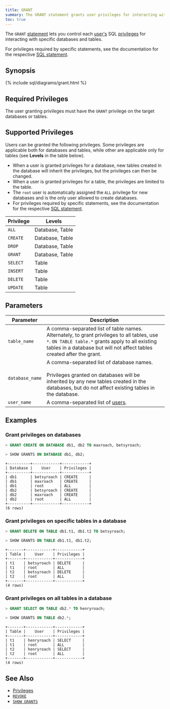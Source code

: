 ```yaml
---
title: GRANT
summary: The GRANT statement grants user privileges for interacting with specific databases and tables.
toc: true
---
```


The `GRANT` [statement](sql-statements.html) lets you control each [user's](create-and-manage-users.html) SQL [privileges](privileges.html) for interacting with specific databases and tables.

For privileges required by specific statements, see the documentation for the respective [SQL statement](sql-statements.html).


## Synopsis

{% include sql/diagrams/grant.html %}

## Required Privileges

The user granting privileges must have the `GRANT` privilege on the target databases or tables.  

## Supported Privileges

Users can be granted the following privileges. Some privileges are applicable both for databases and tables, while other are applicable only for tables (see **Levels** in the table below).

- When a user is granted privileges for a database, new tables created in the database will inherit the privileges, but the privileges can then be changed.
- When a user is granted privileges for a table, the privileges are limited to the table.
- The `root` user is automatically assigned the `ALL` privilege for new databases and is the only user allowed to create databases.
- For privileges required by specific statements, see the documentation for the respective [SQL statement](sql-statements.html).

Privilege | Levels
----------|------------
`ALL` | Database, Table
`CREATE` | Database, Table
`DROP` | Database, Table
`GRANT` | Database, Table
`SELECT` | Table
`INSERT` | Table
`DELETE` | Table
`UPDATE` | Table

## Parameters

Parameter | Description
----------|------------
`table_name` | A comma-separated list of table names. Alternately, to grant privileges to all tables, use `*`. `ON TABLE table.*` grants apply to all existing tables in a database but will not affect tables created after the grant.
`database_name` | A comma-separated list of database names.<br><br>Privileges granted on databases will be inherited by any new tables created in the databases, but do not affect existing tables in the database.
`user_name` | A comma-separated list of [users](create-and-manage-users.html).

## Examples

### Grant privileges on databases

~~~ sql
> GRANT CREATE ON DATABASE db1, db2 TO maxroach, betsyroach;

> SHOW GRANTS ON DATABASE db1, db2;
~~~

~~~ shell
+----------+------------+------------+
| Database |    User    | Privileges |
+----------+------------+------------+
| db1      | betsyroach | CREATE     |
| db1      | maxroach   | CREATE     |
| db1      | root       | ALL        |
| db2      | betsyroach | CREATE     |
| db2      | maxroach   | CREATE     |
| db2      | root       | ALL        |
+----------+------------+------------+
(6 rows)
~~~

### Grant privileges on specific tables in a database

~~~ sql
> GRANT DELETE ON TABLE db1.t1, db1.t2 TO betsyroach;

> SHOW GRANTS ON TABLE db1.t1, db1.t2;
~~~

~~~ shell
+-------+------------+------------+
| Table |    User    | Privileges |
+-------+------------+------------+
| t1    | betsyroach | DELETE     |
| t1    | root       | ALL        |
| t2    | betsyroach | DELETE     |
| t2    | root       | ALL        |
+-------+------------+------------+
(4 rows)
~~~

### Grant privileges on all tables in a database

~~~ sql
> GRANT SELECT ON TABLE db2.* TO henryroach;

> SHOW GRANTS ON TABLE db2.*;
~~~

~~~ shell
+-------+------------+------------+
| Table |    User    | Privileges |
+-------+------------+------------+
| t1    | henryroach | SELECT     |
| t1    | root       | ALL        |
| t2    | henryroach | SELECT     |
| t2    | root       | ALL        |
+-------+------------+------------+
(4 rows)
~~~

## See Also

- [Privileges](privileges.html)
- [`REVOKE`](revoke.html)
- [`SHOW GRANTS`](show-grants.html)

